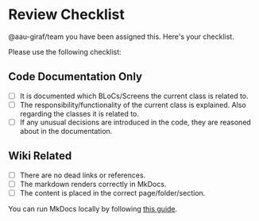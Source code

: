 # Review Checklist 

@aau-giraf/team you have been assigned this. Here's your checklist.

Please use the following checklist:

## Code Documentation Only

- [ ] It is documented which BLoCs/Screens the current class is related to.
- [ ] The responsibility/functionality of the current class is explained. Also
  regarding the classes it is related to.
- [ ] If any unusual decisions are introduced in the code, they are reasoned about
  in the documentation.

## Wiki Related

- [ ] There are no dead links or references.
- [ ] The markdown renders correctly in MkDocs.
- [ ] The content is placed in the correct page/folder/section.

You can run MkDocs locally by following [this guide](https://aau-giraf.github.io/wiki/writing_wiki/#running-locally).
